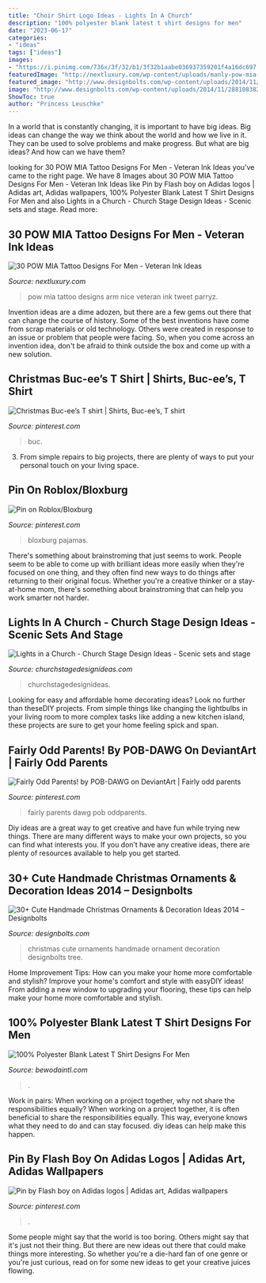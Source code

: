```yaml
---
title: "Choir Shirt Logo Ideas - Lights In A Church"
description: "100% polyester blank latest t shirt designs for men"
date: "2023-06-17"
categories:
- "ideas"
tags: ["ideas"]
images:
- "https://i.pinimg.com/736x/3f/32/b1/3f32b1aabe036937359201f4a16dc697.jpg"
featuredImage: "http://nextluxury.com/wp-content/uploads/manly-pow-mia-ribbon-arm-tattoo-design-ideas-for-men.jpg"
featured_image: "http://www.designbolts.com/wp-content/uploads/2014/11/2881083829_7a72b42d8f_b.jpg"
image: "http://www.designbolts.com/wp-content/uploads/2014/11/2881083829_7a72b42d8f_b.jpg"
ShowToc: true
author: "Princess Leuschke"
---
```



In a world that is constantly changing, it is important to have big ideas. Big ideas can change the way we think about the world and how we live in it. They can be used to solve problems and make progress. But what are big ideas? And how can we have them?

	

		
looking for 30 POW MIA Tattoo Designs For Men - Veteran Ink Ideas you've came to the right page. We have 8 Images about 30 POW MIA Tattoo Designs For Men - Veteran Ink Ideas like Pin by Flash boy on Adidas logos | Adidas art, Adidas wallpapers, 100% Polyester Blank Latest T Shirt Designs For Men and also Lights in a Church - Church Stage Design Ideas - Scenic sets and stage. Read more:
		
    
## 30 POW MIA Tattoo Designs For Men - Veteran Ink Ideas

<img loading=lazy src="http://nextluxury.com/wp-content/uploads/manly-pow-mia-ribbon-arm-tattoo-design-ideas-for-men.jpg" onerror="this.onerror=null;this.src='https://tse4.mm.bing.net/th?id=OIP.GWz7dDifkXjxMBuPKWXbOQHaJ4&amp;pid=15.1';" alt="30 POW MIA Tattoo Designs For Men - Veteran Ink Ideas">

_Source: nextluxury.com_

>pow mia tattoo designs arm nice veteran ink tweet parryz. 

	

Invention ideas are a dime adozen, but there are a few gems out there that can change the course of history. Some of the best inventions have come from scrap materials or old technology. Others were created in response to an issue or problem that people were facing. So, when you come across an invention idea, don't be afraid to think outside the box and come up with a new solution.

    
## Christmas Buc-ee’s T Shirt | Shirts, Buc-ee’s, T Shirt

<img loading=lazy src="https://i.pinimg.com/736x/17/c4/37/17c437aee6c9b3216632c97419cf88d6.jpg" onerror="this.onerror=null;this.src='https://tse4.mm.bing.net/th?id=OIP.Sf3PV-5OAbad5mfUTvShwgHaO0&amp;pid=15.1';" alt="Christmas Buc-ee’s T shirt | Shirts, Buc-ee’s, T shirt">

_Source: pinterest.com_

>buc. 

	

3. From simple repairs to big projects, there are plenty of ways to put your personal touch on your living space.

    
## Pin On Roblox/Bloxburg

<img loading=lazy src="https://i.pinimg.com/736x/f8/2d/33/f82d33762d3986bb3b3b12655e3dfbfe.jpg" onerror="this.onerror=null;this.src='https://tse4.mm.bing.net/th?id=OIP.LPL8lHQfekxqswYagixwyQHaDr&amp;pid=15.1';" alt="Pin on Roblox/Bloxburg">

_Source: pinterest.com_

>bloxburg pajamas. 

	

There's something about brainstroming that just seems to work. People seem to be able to come up with brilliant ideas more easily when they're focused on one thing, and they often find new ways to do things after returning to their original focus. Whether you're a creative thinker or a stay-at-home mom, there's something about brainstroming that can help you work smarter not harder.

    
## Lights In A Church - Church Stage Design Ideas - Scenic Sets And Stage

<img loading=lazy src="http://churchstagedesignideas.com/wp-content/uploads/2019/06/Lights-in-Church-Stage-Design.jpg" onerror="this.onerror=null;this.src='https://tse3.mm.bing.net/th?id=OIP.3iaK3pqpLoQSX0IOPD3SiAHaD4&amp;pid=15.1';" alt="Lights in a Church - Church Stage Design Ideas - Scenic sets and stage">

_Source: churchstagedesignideas.com_

>churchstagedesignideas. 

	

Looking for easy and affordable home decorating ideas? Look no further than theseDIY projects. From simple things like changing the lightbulbs in your living room to more complex tasks like adding a new kitchen island, these projects are sure to get your home feeling spick and span.

    
## Fairly Odd Parents! By POB-DAWG On DeviantArt | Fairly Odd Parents

<img loading=lazy src="https://i.pinimg.com/736x/be/cb/be/becbbe4f066d94d3532733c95f4bb107.jpg" onerror="this.onerror=null;this.src='https://tse2.mm.bing.net/th?id=OIP.oVRrgBAKI9H9iuSGuBlLDAHaKO&amp;pid=15.1';" alt="Fairly Odd Parents! by POB-DAWG on DeviantArt | Fairly odd parents">

_Source: pinterest.com_

>fairly parents dawg pob oddparents. 

	

Diy ideas are a great way to get creative and have fun while trying new things. There are many different ways to make your own projects, so you can find what interests you. If you don’t have any creative ideas, there are plenty of resources available to help you get started.

    
## 30+ Cute Handmade Christmas Ornaments &amp; Decoration Ideas 2014 – Designbolts

<img loading=lazy src="http://www.designbolts.com/wp-content/uploads/2014/11/2881083829_7a72b42d8f_b.jpg" onerror="this.onerror=null;this.src='https://tse3.mm.bing.net/th?id=OIP.woiNjf3VgJOETZxpBx5XVAHaKR&amp;pid=15.1';" alt="30+ Cute Handmade Christmas Ornaments &amp; Decoration Ideas 2014 – Designbolts">

_Source: designbolts.com_

>christmas cute ornaments handmade ornament decoration designbolts tree. 

	

Home Improvement Tips: How can you make your home more comfortable and stylish?
Improve your home's comfort and style with easyDIY ideas! From adding a new window to upgrading your flooring, these tips can help make your home more comfortable and stylish.

    
## 100% Polyester Blank Latest T Shirt Designs For Men

<img loading=lazy src="https://bewodaintl.com/wp-content/uploads/2020/04/100-Polyester-blank-latest-tshirt-designs-for-men-1.jpg" onerror="this.onerror=null;this.src='https://tse2.mm.bing.net/th?id=OIP.SPOGa2bkT1w2qHH9vZoaJgHaJd&amp;pid=15.1';" alt="100% Polyester Blank Latest T Shirt Designs For Men">

_Source: bewodaintl.com_

>. 

	

Work in pairs: When working on a project together, why not share the responsibilities equally?
When working on a project together, it is often beneficial to share the responsibilities equally. This way, everyone knows what they need to do and can stay focused. diy ideas can help make this happen.

    
## Pin By Flash Boy On Adidas Logos | Adidas Art, Adidas Wallpapers

<img loading=lazy src="https://i.pinimg.com/736x/3f/32/b1/3f32b1aabe036937359201f4a16dc697.jpg" onerror="this.onerror=null;this.src='https://tse2.mm.bing.net/th?id=OIP.60YMEyvdl-L8NHOrNky9KwHaMT&amp;pid=15.1';" alt="Pin by Flash boy on Adidas logos | Adidas art, Adidas wallpapers">

_Source: pinterest.com_

>. 

	

Some people might say that the world is too boring. Others might say that it's just not their thing. But there are new ideas out there that could make things more interesting. So whether you're a die-hard fan of one genre or you're just curious, read on for some new ideas to get your creative juices flowing.

